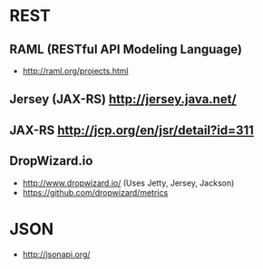 # REST

## RAML (RESTful API Modeling Language)
- http://raml.org/projects.html

## Jersey (JAX-RS) http://jersey.java.net/

## JAX-RS http://jcp.org/en/jsr/detail?id=311

## DropWizard.io
- http://www.dropwizard.io/ (Uses Jetty, Jersey, Jackson)
- https://github.com/dropwizard/metrics

# JSON
- http://jsonapi.org/

